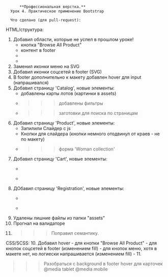           **Профессиональная верстка.**
      Урок 4. Практическое применение Bootstrap

      Что сделано (для pull-request):
HTML/структура:
1. Добавил области, которые не успел в прошлом уроке!
      - кнопка "Browse All Product"
      - контент в footer
      -
      -
2. Заменил иконки меню на SVG
3. Добавил иконки соцсетей в footer (SVG)
4. В footer дополнительно к макету добавлен hover для input (напрашивался)
5. Добавил страницу 'Catalog', новые элементы:
      - добавлены карты лотов (картинки в assets)
      - >>> добавлены фильтры
      - >>> заготовки для поиска по страницам
5. Добавил страницу 'Product', новые элементы:
      - Запилили Слайдер с js 
      - Кнопки для слайдера (кнопки немного отодвинул от краев - не по макету)
      - >>> форма 'Woman collection'
6. Добавил страницу 'Cart', новые элементы:
      - >>>
      - >>>
7. ДОбавил страницу 'Registration', новые элементы:
      - >>>
      - >>>
8. Удалены лишние файлы из папки "assets"
9. Прогнал на валидаторе
10. >>> Поправил семантику.

CSS/SCSS:
10. Добавил hover
      - для кнопки "Browse All Product"
      - для кнопок соцсетей в footer (изменением fill)
      - для кнопок меню, хотя в макете нет, но логиески напрашивается (изменением fill)
      - 
11. 

>>>Разобраться с background в footer
>>>hover для карточек
>>>@media tablet
>>>@media mobile